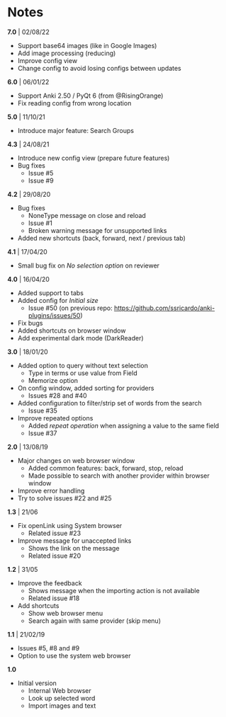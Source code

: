 # Notes

**7.0** | 02/08/22

* Support base64 images (like in Google Images)
* Add image processing (reducing)
* Improve config view
* Change config to avoid losing configs between updates

**6.0** | 06/01/22

* Support Anki 2.50 / PyQt 6 (from @RisingOrange)
* Fix reading config from wrong location 

**5.0** | 11/10/21

* Introduce major feature: Search Groups 

**4.3** | 24/08/21

* Introduce new config view (prepare future features)
* Bug fixes
  - Issue #5
  - Issue #9

**4.2** | 29/08/20

* Bug fixes
  - NoneType message on close and reload
  - Issue #1
  - Broken warning message for unsupported links
* Added new shortcuts (back, forward, next / previous tab)

**4.1** | 17/04/20

* Small bug fix on *No selection option* on reviewer

**4.0** | 16/04/20

* Added support to tabs
* Added config for *Initial size*
    * Issue #50 (on previous repo: https://github.com/ssricardo/anki-plugins/issues/50)
* Fix bugs
* Added shortcuts on browser window
* Add experimental dark mode (DarkReader)

**3.0** | 18/01/20

* Added option to query without text selection
  * Type in terms or use value from Field
  * Memorize option
* On config window, added sorting for providers
  * Issues #28 and #40
* Added configuration to filter/strip set of words from the search
  * Issue #35
* Improve repeated options
  * Added *repeat operation* when assigning a value to the same field
  * Issue #37

**2.0** | 13/08/19

* Major changes on web browser window
  * Added common features: back, forward, stop, reload
  * Made possible to search with another provider within browser window
* Improve error handling
* Try to solve issues #22 and #25

**1.3** | 21/06

* Fix openLink using System browser  
  * Related issue #23
* Improve message for unaccepted links 
  * Shows the link on the message
  * Related issue #20

**1.2** | 31/05

* Improve the feedback
  * Shows message when the importing action is not available
  * Related issue #18
* Add shortcuts
  * Show web browser menu
  * Search again with same provider (skip menu)

**1.1** | 21/02/19

* Issues #5, #8 and #9
* Option to use the system web browser

**1.0**

* Initial version
  * Internal Web browser
  * Look up selected word
  * Import images and text







